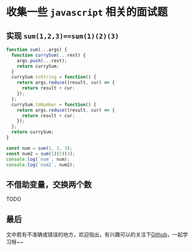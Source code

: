 # 收集一些 `javascript` 相关的面试题

## 实现 `sum(1,2,3)==sum(1)(2)(3)`

```js
function sum(...args) {
  function currySum(...rest) {
    args.push(...rest);
    return currySum;
  }
  currySum.toString = function() {
    return args.reduce((result, cur) => {
      return result + cur;
    });
  };
  currySum.toNumber = function() {
    return args.reduce((result, cur) => {
      return result + cur;
    });
  };
  return currySum;
}

const num = sum(1, 2, 3);
const num2 = sum(1)(2)(3);
console.log(`num`, num);
console.log(`num2`, num2);
```

## 不借助变量，交换两个数

TODO

## 最后

文中若有不准确或错误的地方，欢迎指出，有兴趣可以的关注下[Github](https://github.com/GolderBrother)，一起学习呀~~
